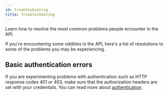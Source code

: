 ```yaml
---
id: troubleshooting
title: Troubleshooting
---
```


Learn how to resolve the most common problems people encounter in the API.

If you're encountering some oddities in the API, here's a list of resolutions to some of the problems you may be experiencing.

## Basic authentication errors

If you are experimenting problems with authentication such as HTTP response codes 401 or 403, make sure that the authorization headers are set with your credentials. You can read more about [authentication](/docs/overview#authentication).
